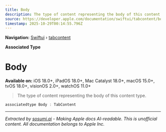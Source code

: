 ```yaml
---
title: Body
description: The type of content representing the body of this content type.
source: https://developer.apple.com/documentation/swiftui/tabcontent/body-swift.associatedtype
timestamp: 2025-10-29T00:14:55.796Z
---
```


**Navigation:** [Swiftui](/documentation/swiftui) › [tabcontent](/documentation/swiftui/tabcontent)

**Associated Type**

# Body

**Available on:** iOS 18.0+, iPadOS 18.0+, Mac Catalyst 18.0+, macOS 15.0+, tvOS 18.0+, visionOS 2.0+, watchOS 11.0+

> The type of content representing the body of this content type.

```swift
associatedtype Body : TabContent
```

---

*Extracted by [sosumi.ai](https://sosumi.ai) - Making Apple docs AI-readable.*
*This is unofficial content. All documentation belongs to Apple Inc.*
